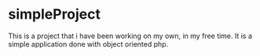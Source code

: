 # simpleProject
This is a project that i have been working on my own, in my free time. It is a simple application done with object oriented php.
